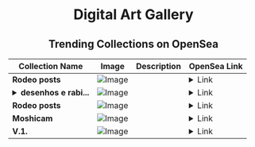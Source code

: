 <div align="center">

# Digital Art Gallery

## Trending Collections on OpenSea

| Collection Name                       | Image                                                                                     | Description                       | OpenSea Link                                                                                          |
|---------------------------------------|-------------------------------------------------------------------------------------------|-----------------------------------|--------------------------------------------------------------------------------------------------------|
| **Rodeo posts** | ![Image](https://i.seadn.io/s/raw/files/dcbb651f75ff9194f2446454a261417f.jpg?w=500&auto=format?w=200&auto=format) |  | <details><summary>Link</summary>[Rodeo posts](https://opensea.io/collection/rodeo-posts-7294)</details> |
| **<details><summary>desenhos e rabi...</summary>desenhos e rabiscos</details>** | ![Image](https://i.seadn.io/s/raw/files/441c395ead47a8806be9311a7559cb7e.png?w=500&auto=format?w=200&auto=format) |  | <details><summary>Link</summary>[desenhos e rabiscos](https://opensea.io/collection/desenhos-e-rabiscos)</details> |
| **Rodeo posts** | ![Image](https://i.seadn.io/s/raw/files/f7ae5dbfc4b782a630a7661814614dd7.jpg?w=500&auto=format?w=200&auto=format) |  | <details><summary>Link</summary>[Rodeo posts](https://opensea.io/collection/rodeo-posts-7293)</details> |
| **Moshicam** | ![Image](https://i.seadn.io/s/raw/files/f9c531fd2f4903458244a5be6400e4b6.png?w=500&auto=format?w=200&auto=format) |  | <details><summary>Link</summary>[Moshicam](https://opensea.io/collection/moshicam-4898)</details> |
| **V.1.** | ![Image](https://i.seadn.io/s/raw/files/7a75b2ba84d6ec51fdedabee6bf7895a.png?w=500&auto=format?w=200&auto=format) |  | <details><summary>Link</summary>[V.1.](https://opensea.io/collection/v-1-4)</details> |

</div>